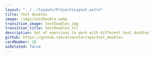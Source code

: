 ```yaml
---
layout: "../../layouts/ProjectsLayout.astro"
title: Test doubles
image: /imgs/testDouble.webp
transition_image: testDoubles_img
transition_title: testDoubles_ttl
description: Set of exercises to work with different test doubles
github: https://github.com/alvarolarraya/test_doubles
cardNumber: 18
aiRelated: false
---
```

